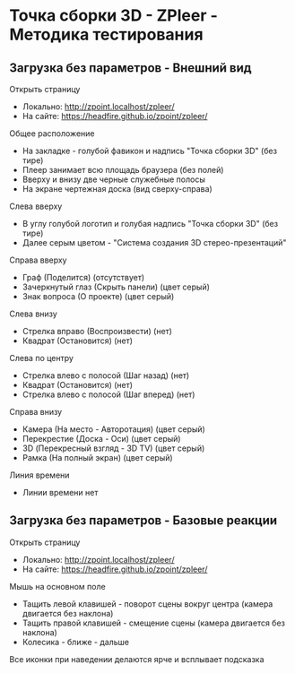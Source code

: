 # Точка сборки 3D - ZPleer - Методика тестирования

## Загрузка без параметров - Внешний вид

Открыть страницу
- Локально: [ http://zpoint.localhost/zpleer/ ]( http://zpoint.localhost/zpleer/ )
- На сайте: [ https://headfire.github.io/zpoint/zpleer/ ]( https://headfire.github.io/zpoint/zpleer/ )

Общее расположение
- На закладке - голубой фавикон и надпись "Точка сборки 3D" (без тире)
- Плеер занимает всю площадь браузера (без полей)
- Вверху и внизу две черные служебные полосы
- На экране чертежная доска (вид сверху-справа)

Слева вверху
- В углу голубой логотип и голубая надпись "Точка сборки 3D" (без тире)
- Далее серым цветом - "Система создания 3D стерео-презентаций"

Справа вверху
- Граф (Поделится) (отсутствует)
- Зачеркнутый глаз (Скрыть панели) (цвет серый)
- Знак вопроса (О проекте)  (цвет серый)

Слева внизу
- Стрелка вправо (Воспроизвести) (нет)
- Квадрат (Остановится) (нет)

Слева по центру
- Стрелка влево с полосой (Шаг назад) (нет)
- Квадрат (Остановится) (нет)
- Стрелка влево с полосой (Шаг вперед) (нет)

Справа внизу
- Камера (На место - Авторотация) (цвет серый)
- Перекрестие (Доска - Оси) (цвет серый)
- 3D (Перекресный взгляд - 3D TV) (цвет серый)
- Рамка (На полный экран) (цвет серый)

Линия времени
- Линии времени нет

## Загрузка без параметров - Базовые реакции

Открыть страницу
- Локально: [ http://zpoint.localhost/zpleer/ ]( http://zpoint.localhost/zpleer/ )
- На сайте: [ https://headfire.github.io/zpoint/zpleer/ ]( https://headfire.github.io/zpoint/zpleer/ )

Мышь на основном поле
- Тащить левой клавишей - поворот сцены вокруг центра (камера двигается без наклона)
- Тащить правой клавишей - смещение сцены (камера двигается без наклона)
- Колесика - ближе - дальше

Все иконки при наведении делаются ярче и всплывает подсказка





